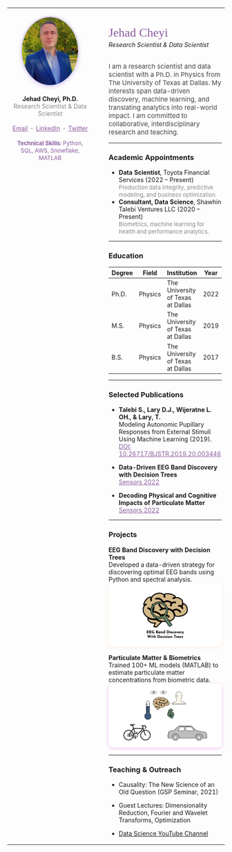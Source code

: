<!-- Academic Portfolio Style README.md inspired by albarqouni.github.io -->

<table>
<tr>
  <td width="200" valign="top" align="center" style="padding-top:18px;">
    <img src="assets/img/headshot_circle.jpeg" width="130" style="border-radius: 50%; border: 3px solid #e0d7f3; box-shadow: 0 2px 10px #e0d7f3;" alt="Profile Picture"/>
    <br/><br/>
    <b>Jehad Cheyi, Ph.D.</b><br/>
    <span style="font-size:14px; color:#888;">Research Scientist & Data Scientist</span>
    <br/><br/>
    <a href="mailto:your.email@domain.com" style="color:#8B5C9E;">Email</a> &nbsp;·&nbsp;
    <a href="https://www.linkedin.com/in/YOUR-LINK" style="color:#8B5C9E;">LinkedIn</a> &nbsp;·&nbsp;
    <a href="https://twitter.com/YOUR-HANDLE" style="color:#8B5C9E;">Twitter</a>
    <br/><br/>
    <span style="font-size:13px; color:#8B5C9E;">
      <b>Technical Skills:</b> Python, SQL, AWS, Snowflake, MATLAB
    </span>
  </td>
  <td valign="top" style="padding-left:36px;">

<h1 style="margin-bottom:0.1em; color:#8B5C9E; font-family:Georgia,serif; font-weight:normal;">Jehad Cheyi</h1>
<i>Research Scientist & Data Scientist</i>
<br/><br/>

<!-- About -->
<p style="color:#444; font-size:15px;">
I am a research scientist and data scientist with a Ph.D. in Physics from The University of Texas at Dallas. My interests span data-driven discovery, machine learning, and translating analytics into real-world impact. I am committed to collaborative, interdisciplinary research and teaching.
</p>

---

### Academic Appointments

- <b>Data Scientist</b>, Toyota Financial Services (2022 – Present)  
  <span style="font-size:13px; color:#888;">Production data integrity, predictive modeling, and business optimization.</span>
- <b>Consultant, Data Science</b>, Shawhin Talebi Ventures LLC (2020 – Present)  
  <span style="font-size:13px; color:#888;">Biometrics, machine learning for health and performance analytics.</span>

---

### Education

| Degree  | Field   | Institution                         | Year   |
|---------|---------|-------------------------------------|--------|
| Ph.D.   | Physics | The University of Texas at Dallas   | 2022   |
| M.S.    | Physics | The University of Texas at Dallas   | 2019   |
| B.S.    | Physics | The University of Texas at Dallas   | 2017   |

---

### Selected Publications

- <b>Talebi S., Lary D.J., Wijeratne L. OH., & Lary, T.</b>  
  Modeling Autonomic Pupillary Responses from External Stimuli Using Machine Learning (2019).  
  <a href="https://doi.org/10.26717/BJSTR.2019.20.003446" style="color:#8B5C9E;">DOI: 10.26717/BJSTR.2019.20.003446</a>

- <b>Data-Driven EEG Band Discovery with Decision Trees</b>  
  <a href="https://www.mdpi.com/1424-8220/22/8/3048" style="color:#8B5C9E;">Sensors 2022</a>

- <b>Decoding Physical and Cognitive Impacts of Particulate Matter</b>  
  <a href="https://www.mdpi.com/1424-8220/22/11/4240" style="color:#8B5C9E;">Sensors 2022</a>

---

### Projects

**EEG Band Discovery with Decision Trees**  
Developed a data-driven strategy for discovering optimal EEG bands using Python and spectral analysis.  
<img src="/assets/img/eeg_band_discovery.jpeg" width="350" alt="EEG Band Discovery" style="border-radius:10px; box-shadow:0 2px 8px #FFDAB966;"/>

**Particulate Matter & Biometrics**  
Trained 100+ ML models (MATLAB) to estimate particulate matter concentrations from biometric data.  
<img src="/assets/img/bike_study.jpeg" width="350" alt="Bike Study" style="border-radius:10px; box-shadow:0 2px 8px #DA70D666;"/>

---

### Teaching & Outreach

- Causality: The New Science of an Old Question (GSP Seminar, 2021)
- Guest Lectures: Dimensionality Reduction, Fourier and Wavelet Transforms, Optimization
- [Data Science YouTube Channel](https://www.youtube.com/channel/UCa9gErQ9AE5jT2DZLjXBIdA)

  </td>
</tr>
</table>
